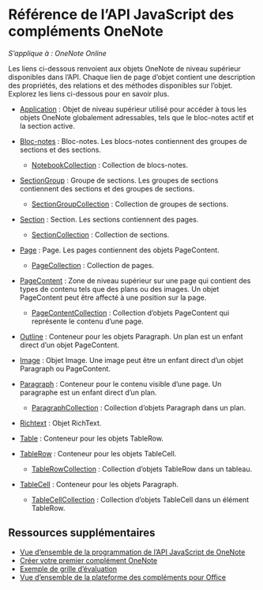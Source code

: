 # Référence de l’API JavaScript des compléments OneNote

*S’applique à : OneNote Online*

Les liens ci-dessous renvoient aux objets OneNote de niveau supérieur disponibles dans l’API. Chaque lien de page d’objet contient une description des propriétés, des relations et des méthodes disponibles sur l’objet. Explorez les liens ci-dessous pour en savoir plus. 
    
- [Application](application.md) : Objet de niveau supérieur utilisé pour accéder à tous les objets OneNote globalement adressables, tels que le bloc-notes actif et la section active.

- [Bloc-notes](notebook.md) : Bloc-notes. Les blocs-notes contiennent des groupes de sections et des sections.

   - [NotebookCollection](notebookcollection.md) : Collection de blocs-notes.

- [SectionGroup](sectiongroup.md) : Groupe de sections. Les groupes de sections contiennent des sections et des groupes de sections.

   - [SectionGroupCollection](sectiongroupcollection.md) : Collection de groupes de sections.

- [Section](section.md) : Section. Les sections contiennent des pages.

   - [SectionCollection](sectioncollection.md) : Collection de sections.

- [Page](page.md) : Page. Les pages contiennent des objets PageContent.

   - [PageCollection](pagecollection.md) : Collection de pages.

- [PageContent](pagecontent.md) : Zone de niveau supérieur sur une page qui contient des types de contenu tels que des plans ou des images. Un objet PageContent peut être affecté à une position sur la page.

   - [PageContentCollection](pagecontentcollection.md) : Collection d’objets PageContent qui représente le contenu d’une page.

- [Outline](outline.md) : Conteneur pour les objets Paragraph. Un plan est un enfant direct d’un objet PageContent.

- [Image](image.md) : Objet Image. Une image peut être un enfant direct d’un objet Paragraph ou PageContent.

- [Paragraph](paragraph.md) : Conteneur pour le contenu visible d’une page. Un paragraphe est un enfant direct d’un plan.

  - [ParagraphCollection](paragraphcollection.md) : Collection d’objets Paragraph dans un plan.

- [Richtext](richtext.md) : Objet RichText.

- [Table](table.md) : Conteneur pour les objets TableRow.

- [TableRow](tablerow.md) : Conteneur pour les objets TableCell.

  - [TableRowCollection](tablerowcollection.md) : Collection d’objets TableRow dans un tableau.
 
- [TableCell](tablecell.md) : Conteneur pour les objets Paragraph.

  - [TableCellCollection](tablecellcollection.md) : Collection d’objets TableCell dans un élément TableRow.
        
## Ressources supplémentaires

- [Vue d’ensemble de la programmation de l’API JavaScript de OneNote](../../docs/onenote/onenote-add-ins-programming-overview.md)
- [Créer votre premier complément OneNote](../../docs/onenote/onenote-add-ins-getting-started.md)
- [Exemple de grille d’évaluation](https://github.com/OfficeDev/OneNote-Add-in-Rubric-Grader)
- [Vue d’ensemble de la plateforme des compléments pour Office](https://dev.office.com/docs/add-ins/overview/office-add-ins)
